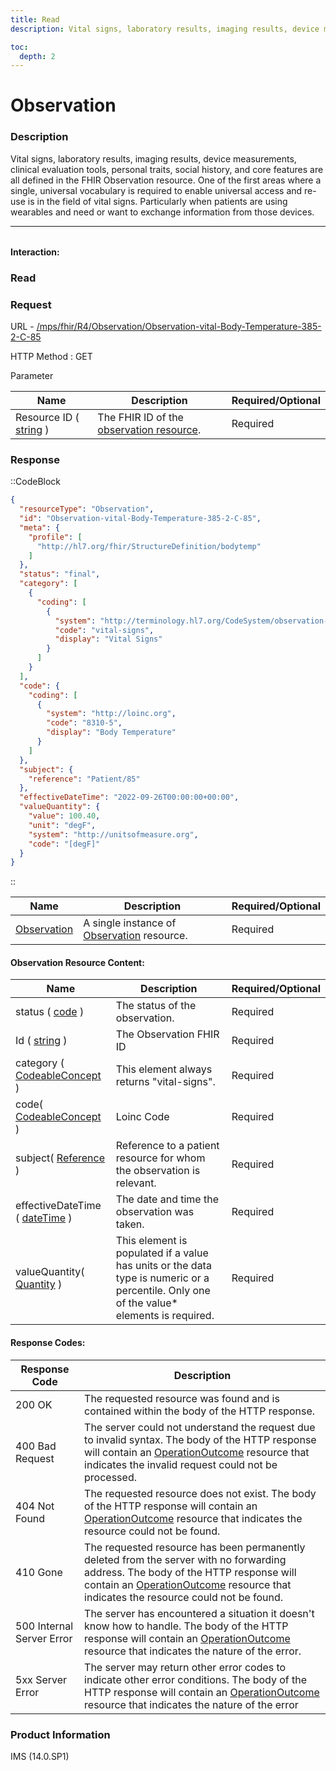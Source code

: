 ```yaml
---
title: Read
description: Vital signs, laboratory results, imaging results, device measurements, clinical evaluation tools, personal traits, social history, and core features are all defined in the FHIR Observation resource.

toc:
  depth: 2
---
```


# Observation

### Description

Vital signs, laboratory results, imaging results, device measurements, clinical evaluation tools, personal traits, social history, and core features are all defined in the FHIR Observation resource. One of the first areas where a single, universal vocabulary is required to enable universal access and re-use is in the field of vital signs. Particularly when patients are using wearables and need or want to exchange information from those devices.


<hr style="width: 100%; color: #f7f7f7; margin-bottom:2rem;">

#### Interaction:

### Read
### Request

URL - <a href="https://172.26.60.114:2525/mps/fhir/R4/AllergyIntolerance/AllergyIntolerance-482" target="_blank">/mps/fhir/R4/Observation/Observation-vital-Body-Temperature-385-2-C-85</a>

HTTP Method : GET

Parameter

<table>
  <thead>
    <tr>
      <th>Name</th>
      <th>Description</th>
      <th>Required/Optional</th>
    </tr>
  </thead>
  <tbody>
    <tr>
      <td>Resource ID ( <a href="https://hl7.org/fhir/search.html#string" target="_blank">string</a> )</td>
      <td>The FHIR ID of the <a href="https://hl7.org/fhir/us/core/STU3.1.1/StructureDefinition-us-core-observation-lab.html" target="_blank">observation resource</a>.</td>
      <td>Required</td>
    </tr>
  </tbody>
</table>


### Response
::CodeBlock
```json
{
  "resourceType": "Observation",
  "id": "Observation-vital-Body-Temperature-385-2-C-85",
  "meta": {
    "profile": [
      "http://hl7.org/fhir/StructureDefinition/bodytemp"
    ]
  },
  "status": "final",
  "category": [
    {
      "coding": [
        {
          "system": "http://terminology.hl7.org/CodeSystem/observation-category",
          "code": "vital-signs",
          "display": "Vital Signs"
        }
      ]
    }
  ],
  "code": {
    "coding": [
      {
        "system": "http://loinc.org",
        "code": "8310-5",
        "display": "Body Temperature"
      }
    ]
  },
  "subject": {
    "reference": "Patient/85"
  },
  "effectiveDateTime": "2022-09-26T00:00:00+00:00",
  "valueQuantity": {
    "value": 100.40,
    "unit": "degF",
    "system": "http://unitsofmeasure.org",
    "code": "[degF]"
  }
}
```
::


<table>
  <thead>
    <tr>
      <th>Name</th>
      <th>Description</th>
      <th>Required/Optional</th>
    </tr>
  </thead>
  <tbody>
    <tr>
      <td><a href="https://hl7.org/fhir/us/core/STU3.1.1/StructureDefinition-us-core-patient.html" target="_blank">Observation</a></td>
      <td>A single instance of <a href="https://hl7.org/fhir/us/core/STU3.1.1/StructureDefinition-us-core-observation-lab.html" target="_blank">Observation</a> resource.</td>
      <td>Required</td>
    </tr>
  </tbody>
</table>

#### Observation Resource Content:

<table>
  <thead>
    <tr>
      <th>Name</th>
      <th>Description</th>
      <th>Required/Optional</th>
    </tr>
  </thead>
  <tbody>
    <tr>
      <td>status ( <a href="https://hl7.org/fhir/R4/datatypes.html#code" target="_blank">code</a> )</td>
      <td>The status of the observation.</td>
      <td>Required</td>
    </tr>
    <tr>
      <td>Id ( <a href="https://hl7.org/fhir/search.html#string" target="_blank">string</a> )</td>
      <td>The Observation FHIR ID</td>
      <td>Required</td>
    </tr>
    <tr>
      <td>category ( <a href="https://hl7.org/fhir/datatypes.html#codeableconcept" target="_blank">CodeableConcept</a> )</td>
      <td>This element always returns "vital-signs".</td>
      <td>Required</td>
    </tr>
    <tr>
      <td>code( <a href="https://hl7.org/fhir/datatypes.html#codeableconcept" target="_blank">CodeableConcept</a> )</td>
      <td>Loinc Code</td>
      <td>Required</td>
    </tr>
    <tr>
      <td>subject( <a href="https://hl7.org/fhir/R4/references.html" target="_blank">Reference</a> )</td>
      <td>Reference to a patient resource for whom the observation is relevant.</td>
      <td>Required</td>
    </tr>
     <tr>
      <td>effectiveDateTime ( <a href="https://hl7.org/fhir/R4/datatypes.html#dateTime" target="_blank">dateTime</a> )</td>
      <td>The date and time the observation was taken.</td>
      <td>Required</td>
    </tr>
    <tr>
      <td>valueQuantity( <a href="https://hl7.org/fhir/R4/datatypes.html#Quantity" target="_blank">Quantity</a> )</td>
      <td>This element is populated if a value has units or the data type is numeric or a percentile. Only one of the value* elements is required.</td>
      <td>Required</td>
    </tr>
  </tbody>
</table>

#### Response Codes:

<table>
  <thead>
    <tr>
      <th>Response Code</th>
      <th>Description</th>
    </tr>
  </thead>
  <tbody>
    <tr>
      <td>200 OK</td>
      <td>The requested resource was found and is contained within the body of the HTTP response.</td>
    </tr>
    <tr>
      <td>400 Bad Request</td>
      <td>The server could not understand the request due to invalid syntax. The body of the HTTP response will contain an <a href="https://hl7.org/fhir/R4B/operationoutcome.html" target="_blank">OperationOutcome</a> resource that indicates the invalid request could not be processed.</td>
    </tr>
    <tr>
      <td>404 Not Found</td>
      <td>The requested resource does not exist. The body of the HTTP response will contain an <a href="https://hl7.org/fhir/R4B/operationoutcome.html" target="_blank">OperationOutcome</a> resource that indicates the resource could not be found.</td>
    </tr>
    <tr>
      <td>410 Gone</td>
      <td>The requested resource has been permanently deleted from the server with no forwarding address. The body of the HTTP response will contain an <a href="https://hl7.org/fhir/R4B/operationoutcome.html" target="_blank">OperationOutcome</a> resource that indicates the resource could not be found.</td>
    </tr>
    <tr>
      <td>500 Internal Server Error</td>
      <td>The server has encountered a situation it doesn't know how to handle. The body of the HTTP response will contain an <a href="https://hl7.org/fhir/R4B/operationoutcome.html" target="_blank">OperationOutcome</a> resource that indicates the nature of the error.</td>
    </tr>
    <tr>
      <td>5xx Server Error</td>
      <td>The server may return other error codes to indicate other error conditions. The body of the HTTP response will contain an <a href="https://hl7.org/fhir/R4B/operationoutcome.html" target="_blank">OperationOutcome</a> resource that indicates the nature of the error</td>
    </tr>
  </tbody>
</table>


### Product Information
IMS (14.0.SP1)